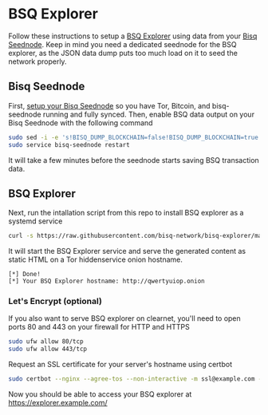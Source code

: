 # BSQ Explorer

Follow these instructions to setup a [BSQ Explorer](https://explorer.bisq.network) using data from your [Bisq Seednode](https://github.com/bisq-network/bisq/tree/master/seednode). Keep in mind you need a dedicated seednode for the BSQ explorer, as the JSON data dump puts too much load on it to seed the network properly.

## Bisq Seednode

First, [setup your Bisq Seednode](https://github.com/bisq-network/bisq/tree/master/seednode#bisq-seed-node) so you have Tor, Bitcoin, and bisq-seednode running and fully synced. Then, enable BSQ data output on your Bisq Seednode with the following command
```bash
sudo sed -i -e 's!BISQ_DUMP_BLOCKCHAIN=false!BISQ_DUMP_BLOCKCHAIN=true!' /etc/default/bisq-seednode.env
sudo service bisq-seednode restart
```

It will take a few minutes before the seednode starts saving BSQ transaction data.

## BSQ Explorer

Next, run the intallation script from this repo to install BSQ explorer as a systemd service
```bash
curl -s https://raw.githubusercontent.com/bisq-network/bisq-explorer/master/install_bsq_explorer_debian.sh | sudo bash
```
It will start the BSQ Explorer service and serve the generated content as static HTML on a Tor hiddenservice onion hostname.
```
[*] Done!
[*] Your BSQ Explorer hostname: http://qwertyuiop.onion
```

### Let's Encrypt (optional)

If you also want to serve BSQ explorer on clearnet, you'll need to open ports 80 and 443 on your firewall for HTTP and HTTPS
```bash
sudo ufw allow 80/tcp
sudo ufw allow 443/tcp
```

Request an SSL certificate for your server's hostname using certbot
```bash
sudo certbot --nginx --agree-tos --non-interactive -m ssl@example.com -d explorer.example.com
```

Now you should be able to access your BSQ explorer at https://explorer.example.com/
